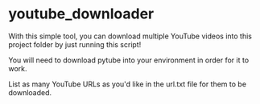 # youtube_downloader

With this simple tool, you can download multiple YouTube videos into this project folder by just running this script!

You will need to download pytube into your environment in order for it to work. 

List as many YouTube URLs as you'd like in the url.txt file for them to be downloaded.
